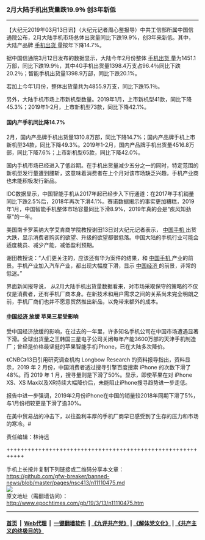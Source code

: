 ### 2月大陆手机出货量跌19.9％ 创3年新低
------------------------

<p>
 【大纪元2019年03月13日讯】（大纪元记者周心鉴报导）中共工信部所属中国信通院公布，2月大陆手机市场总体出货量同比下跌19.9%，创3年来新低。其中，大陆产品牌
 <a href="http://www.epochtimes.com/gb/tag/%E6%89%8B%E6%9C%BA%E5%87%BA%E8%B4%A7.html">
  手机出货
 </a>
 量按年下降14.7%。
</p>
<p>
 据中国信通院3月12日发布的数据显示，大陆今年2月份整体
 <a href="http://www.epochtimes.com/gb/tag/%E6%89%8B%E6%9C%BA%E5%87%BA%E8%B4%A7.html">
  手机出货
 </a>
 量为1451.1万部，同比下跌19.9％，其中4G手机出货量1398.4万支占96.4％同比下跌20.2％；智能手机出货量1398.9万部，同比下跌20.1%。
</p>
<p>
 若加上今年1月份，整体出货量共为4855.9万支，同比下跌15.1％。
</p>
<p>
 另外，大陆手机市场上市新机型数量。2019年1月，上市新机型41款，同比下降45.3%；2019年1-2月，上市新机型73款，同比下降42.1%。
</p>
<h4>
 国内产手机同比降14.7%
</h4>
<p>
 2月，国内产品牌手机出货量1310.8万部，同比下降14.7%；国内产品牌手机上市新机型34款，同比下降49.3%。2019年1-2月，国内产品牌手机出货量4516.8万部，同比下降7.6%；上市新机型65款，同比下降42.0%。
</p>
<p>
 国内手机市场已经进入了低谷期。在手机出货量减少五分之一的同时，特定范围的新机型发行量遭到腰斩，这意味着消费者在上个月对该市场缺乏兴趣，手机产业商也未能积极发行新品。
</p>
<p>
 IDC数据显示，中国智能手机从2017年起已经步入下行通道：在2017年手机销量同比下跌2.5%后，2018年再次下滑4.1%。赛诺数据揭示的事实更加糟糕，2019年1月，中国智能手机整体市场容量同比下滑8.9%，2019年真的会是“疾风知劲草”的一年。
</p>
<p>
 美国南卡罗莱纳大学艾肯商学院教授谢田13日对大纪元记者表示，
 <a href="http://www.epochtimes.com/gb/tag/%E4%B8%AD%E5%9B%BD%E6%89%8B%E6%9C%BA.html">
  中国手机
 </a>
 出货大跌，显示消费者购买的欲望、升级的欲望都很低落。中国大陆的手机行业可能会适度裁员、减少产能，减低盈利预期。
</p>
<p>
 谢田教授说：“人们更关注的，应该还有华为案件的结果，和
 <a href="http://www.epochtimes.com/gb/tag/%E4%B8%AD%E5%9B%BD%E6%89%8B%E6%9C%BA.html">
  中国手机
 </a>
 产业的前景。手机产业加入汽车产业，都出现大幅度下滑，显示
 <a href="http://www.epochtimes.com/gb/tag/%E4%B8%AD%E5%9B%BD%E7%BB%8F%E6%B5%8E.html">
  中国经济
 </a>
 的前景，非常的低迷。”
</p>
<p>
 界面新闻报导说， 从2月大陆手机出货量数据看来，对市场采取保守的策略的不仅仅是消费者，还有手机厂商本身。在新技术和用户需求之间的关系尚未完全明朗之前，手机厂商们也并不愿意贸然推出新品，以免带来额外的成本。
</p>
<h4>
 <a href="http://www.epochtimes.com/gb/tag/%E4%B8%AD%E5%9B%BD%E7%BB%8F%E6%B5%8E.html">
  中国经济
 </a>
 放缓 苹果三星受影响
</h4>
<p>
 受中国经济放缓的影响，在过去的一年里，许多知名手机公司在中国市场遭遇显著下滑。全球出货量之王韩国三星电子公司关闭每年产能3600万部的天津手机制造厂；曾经是价格最坚挺的苹果智能手机iPhone，已在大陆多次降价。
</p>
<p>
 《CNBC》13日引用研究调查机构 Longbow Research 的资料报导指出，资料显示，2019 年 2 月份，中国消费者透过搜寻引擎百度搜索 iPhone 的次数下滑了 48%。而 2019 年 1 月，搜寻量则是下滑了50%。显示，即使苹果在对 iPhone XS、XS Max以及XR持续大幅降价后，未能阻止iPhone搜寻趋势进一步走低。
</p>
<p>
 报告中进一步强调，2019年2月份iPhone在中国的销量较2018年同期下滑了5%，与1月份相较更是下滑了逾30%。
</p>
<p>
 在美中贸易战的冲击下，以往盈利丰厚的手机厂商早已感受到了生存的压力和市场的寒冷。#
</p>
<p>
 责任编辑：林诗远
</p>

+++++++++++++++++++++++++++++++++++++++++++++++++++++++++++<br/><br/>
手机上长按并复制下列链接或二维码分享本文章：<br/>
https://github.com/gfw-breaker/banned-news/blob/master/pages/nsc413/n11110475.md <br/>
<a href='https://github.com/gfw-breaker/banned-news/blob/master/pages/nsc413/n11110475.md'><img src='https://github.com/gfw-breaker/banned-news/blob/master/pages/nsc413/n11110475.md.png'/></a> <br/>
原文地址（需翻墙访问）：http://www.epochtimes.com/gb/19/3/13/n11110475.htm


------------------------
#### [首页](https://github.com/gfw-breaker/banned-news/blob/master/README.md) &nbsp;|&nbsp; [Web代理](https://github.com/labour-camp/helloworld) &nbsp;|&nbsp; [一键翻墙软件](https://github.com/gfw-breaker/nogfw/blob/master/README.md) &nbsp;| [《九评共产党》](https://github.com/gfw-breaker/9ping.md/blob/master/README.md#九评之一评共产党是什么) | [《解体党文化》](https://github.com/gfw-breaker/jtdwh.md/blob/master/README.md) | [《共产主义的终极目的》](https://github.com/gfw-breaker/gczydzjmd.md/blob/master/README.md)

